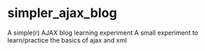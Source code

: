 # simpler_ajax_blog
A simple(r) AJAX blog learning experiment
A small experiment to learn/practice the basics of ajax and xml
